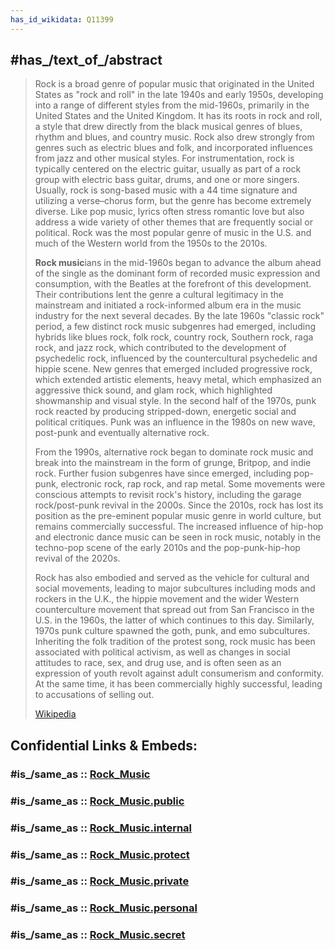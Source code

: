 ```yaml
---
has_id_wikidata: Q11399
---
```



## #has_/text_of_/abstract 

> Rock is a broad genre of popular music that originated in the United States as "rock and roll" in the late 1940s and early 1950s, developing into a range of different styles from the mid-1960s, primarily in the United States and the United Kingdom. It has its roots in rock and roll, a style that drew directly from the black musical genres of blues, rhythm and blues, and country music. Rock also drew strongly from genres such as electric blues and folk, and incorporated influences from jazz and other musical styles. For instrumentation, rock is typically centered on the electric guitar, usually as part of a rock group with electric bass guitar, drums, and one or more singers. Usually, rock is song-based music with a 44 time signature and utilizing a verse–chorus form, but the genre has become extremely diverse. Like pop music, lyrics often stress romantic love but also address a wide variety of other themes that are frequently social or political. Rock was the most popular genre of music in the U.S. and much of the Western world from the 1950s to the 2010s.
>
> **Rock music**ians in the mid-1960s began to advance the album ahead of the single as the dominant form of recorded music expression and consumption, with the Beatles at the forefront of this development. Their contributions lent the genre a cultural legitimacy in the mainstream and initiated a rock-informed album era in the music industry for the next several decades. By the late 1960s "classic rock" period, a few distinct rock music subgenres had emerged, including hybrids like blues rock, folk rock, country rock, Southern rock, raga rock, and jazz rock, which contributed to the development of psychedelic rock, influenced by the countercultural psychedelic and hippie scene. New genres that emerged included progressive rock, which extended artistic elements, heavy metal, which emphasized an aggressive thick sound, and glam rock, which highlighted showmanship and visual style. In the second half of the 1970s, punk rock reacted by producing stripped-down, energetic social and political critiques. Punk was an influence in the 1980s on new wave, post-punk and eventually alternative rock.
>
> From the 1990s, alternative rock began to dominate rock music and break into the mainstream in the form of grunge, Britpop, and indie rock. Further fusion subgenres have since emerged, including pop-punk, electronic rock, rap rock, and rap metal. Some movements were conscious attempts to revisit rock's history, including the garage rock/post-punk revival in the 2000s. Since the 2010s, rock has lost its position as the pre-eminent popular music genre in world culture, but remains commercially successful. The increased influence of hip-hop and electronic dance music can be seen in rock music, notably in the techno-pop scene of the early 2010s and the pop-punk-hip-hop revival of the 2020s.
>
> 
>
> Rock has also embodied and served as the vehicle for cultural and social movements, leading to major subcultures including mods and rockers in the U.K., the hippie movement and the wider Western counterculture movement that spread out from San Francisco in the U.S. in the 1960s, the latter of which continues to this day. Similarly, 1970s punk culture spawned the goth, punk, and emo subcultures. Inheriting the folk tradition of the protest song, rock music has been associated with political activism, as well as changes in social attitudes to race, sex, and drug use, and is often seen as an expression of youth revolt against adult consumerism and conformity. At the same time, it has been commercially highly successful, leading to accusations of selling out.
>
> [Wikipedia](https://en.wikipedia.org/wiki/Rock%20music) 


## Confidential Links & Embeds: 

### #is_/same_as :: [Rock_Music](/_Standards/Society/Communication/Media/Music/Music_Genre/Rock_Music.md) 

### #is_/same_as :: [Rock_Music.public](/_public/Society/Communication/Media/Music/Music_Genre/Rock_Music.public.md) 

### #is_/same_as :: [Rock_Music.internal](/_internal/Society/Communication/Media/Music/Music_Genre/Rock_Music.internal.md) 

### #is_/same_as :: [Rock_Music.protect](/_protect/Society/Communication/Media/Music/Music_Genre/Rock_Music.protect.md) 

### #is_/same_as :: [Rock_Music.private](/_private/Society/Communication/Media/Music/Music_Genre/Rock_Music.private.md) 

### #is_/same_as :: [Rock_Music.personal](/_personal/Society/Communication/Media/Music/Music_Genre/Rock_Music.personal.md) 

### #is_/same_as :: [Rock_Music.secret](/_secret/Society/Communication/Media/Music/Music_Genre/Rock_Music.secret.md)

